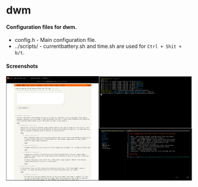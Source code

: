 # dwm

#### Configuration files for dwm.

* config.h - Main configuration file.
* ../scripts/ - currentbattery.sh and time.sh are used for `Ctrl + Shit + b/t`.

#### Screenshots

![dwm](dwm.png)
